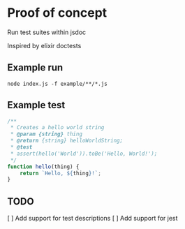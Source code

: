 # Proof of concept

Run test suites within jsdoc

Inspired by elixir doctests

## Example run

```
node index.js -f example/**/*.js
```

## Example test

```js
/**
 * Creates a hello world string
 * @param {string} thing
 * @return {string} helloWorldString;
 * @test
 * assert(hello('World')).toBe('Hello, World!');
 */
function hello(thing) {
	return `Hello, ${thing}!`;
}
```

## TODO

[ ] Add support for test descriptions
[ ] Add support for jest

